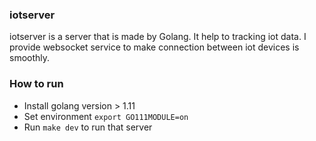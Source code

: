 ### iotserver
iotserver is a server that is made by Golang. It help to tracking iot data. I provide websocket service to make connection between iot devices is smoothly.

### How to run
- Install golang version > 1.11
- Set environment `export GO111MODULE=on`
- Run `make dev` to run that server